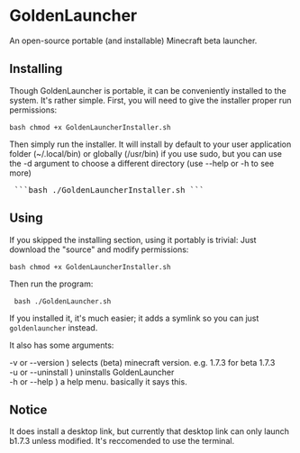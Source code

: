 # GoldenLauncher
An open-source portable (and installable) Minecraft beta launcher.
## Installing
Though GoldenLauncher is portable, it can be conveniently installed to the system. It's rather simple.
First, you will need to give the installer proper run permissions: <pre> ```bash chmod +x GoldenLauncherInstaller.sh ``` </pre>
Then simply run the installer. It will install by default to your user application folder (~/.local/bin) or globally (/usr/bin) if you use sudo, but you can use the -d argument to choose a different directory (use --help or -h to see more)
<pre> ```bash ./GoldenLauncherInstaller.sh ``` </pre>
## Using
If you skipped the installing section, using it portably is trivial:
Just download the "source" and modify permissions: <pre> ```bash chmod +x GoldenLauncherInstaller.sh ``` </pre>
Then run the program:<pre> ```bash ./GoldenLauncher.sh ``` </pre>

If you installed it, it's much easier; it adds a symlink so you can just ```goldenlauncher``` instead.

It also has some arguments:

-v or --version ) selects (beta) minecraft version. e.g. 1.7.3 for beta 1.7.3 <br />
-u or --uninstall ) uninstalls GoldenLauncher<br />
-h or --help ) a help menu. basically it says this.<br />

## Notice
It does install a desktop link, but currently that desktop link can only launch b1.7.3 unless modified. It's reccomended to use the terminal.

